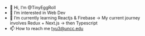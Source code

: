 - 👋 Hi, I’m @TinyEggRoll
- 👀 I’m interested in Web Dev
- 🌱 I’m currently learning Reactjs & Firebase -> My current journey involves Redux + Next.js -> then Typescript 
- 📫 How to reach me tyu3@uncc.edu


